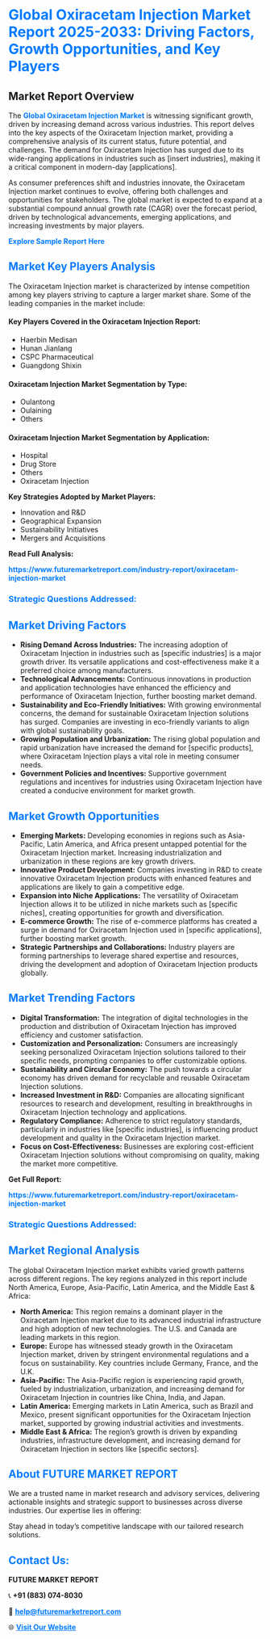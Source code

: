 <h1 style="color: #007BFF;">Global Oxiracetam Injection Market Report 2025-2033: Driving Factors, Growth Opportunities, and Key Players</h1>

<section id="overview">
<h2>Market Report Overview</h2>
<p>The <a href="https://www.futuremarketreport.com/industry-report/oxiracetam-injection-market" style="color: #007BFF; text-decoration: none;"><strong>Global Oxiracetam Injection Market</strong></a> is witnessing significant growth, driven by increasing demand across various industries. This report delves into the key aspects of the Oxiracetam Injection market, providing a comprehensive analysis of its current status, future potential, and challenges. The demand for Oxiracetam Injection has surged due to its wide-ranging applications in industries such as [insert industries], making it a critical component in modern-day [applications].</p>
<p>As consumer preferences shift and industries innovate, the Oxiracetam Injection market continues to evolve, offering both challenges and opportunities for stakeholders. The global market is expected to expand at a substantial compound annual growth rate (CAGR) over the forecast period, driven by technological advancements, emerging applications, and increasing investments by major players.</p>
</section>

<section id="overview">
<p><a href="https://www.futuremarketreport.com/request-sample/reportId=125751" style="color: #007BFF; text-decoration: none;"><strong>Explore Sample Report Here</strong></a></p>
</section>

<section id="key-players">
<h2 style="color: #007BFF;">Market Key Players Analysis</h2>
<p>The Oxiracetam Injection market is characterized by intense competition among key players striving to capture a larger market share. Some of the leading companies in the market include:</p>
<h4>Key Players Covered in the Oxiracetam Injection Report:</h4>
<ul><li>Haerbin Medisan</li><li>Hunan Jianlang</li><li>CSPC Pharmaceutical</li><li>Guangdong Shixin</li></ul>
<h4>Oxiracetam Injection Market Segmentation by Type:</h4>
<ul><li>Oulantong</li><li>Oulaining</li><li>Others</li></ul>

<h4>Oxiracetam Injection Market Segmentation by Application:</h4>
<ul><li>Hospital</li><li>Drug Store</li><li>Others</li><li>Oxiracetam Injection</li></ul>
<p><strong>Key Strategies Adopted by Market Players:</strong></p>
<ul>
<li>Innovation and R&D</li>
<li>Geographical Expansion</li>
<li>Sustainability Initiatives</li>
<li>Mergers and Acquisitions</li>
</ul>
</section>

<section>
<p><strong>Read Full Analysis: </strong></p><a href="https://www.futuremarketreport.com/industry-report/oxiracetam-injection-market" style="color: #007BFF; text-decoration: none;"><strong>https://www.futuremarketreport.com/industry-report/oxiracetam-injection-market</strong></a>
<h3 style="color: #007BFF;">Strategic Questions Addressed:</h3>
</section>

<section id="driving-factors">
<h2 style="color: #007BFF;">Market Driving Factors</h2>
<ul>
<li><strong>Rising Demand Across Industries:</strong> The increasing adoption of Oxiracetam Injection in industries such as [specific industries] is a major growth driver. Its versatile applications and cost-effectiveness make it a preferred choice among manufacturers.</li>
<li><strong>Technological Advancements:</strong> Continuous innovations in production and application technologies have enhanced the efficiency and performance of Oxiracetam Injection, further boosting market demand.</li>
<li><strong>Sustainability and Eco-Friendly Initiatives:</strong> With growing environmental concerns, the demand for sustainable Oxiracetam Injection solutions has surged. Companies are investing in eco-friendly variants to align with global sustainability goals.</li>
<li><strong>Growing Population and Urbanization:</strong> The rising global population and rapid urbanization have increased the demand for [specific products], where Oxiracetam Injection plays a vital role in meeting consumer needs.</li>
<li><strong>Government Policies and Incentives:</strong> Supportive government regulations and incentives for industries using Oxiracetam Injection have created a conducive environment for market growth.</li>
</ul>
</section>

<section id="growth-opportunities">
<h2 style="color: #007BFF;">Market Growth Opportunities</h2>
<ul>
<li><strong>Emerging Markets:</strong> Developing economies in regions such as Asia-Pacific, Latin America, and Africa present untapped potential for the Oxiracetam Injection market. Increasing industrialization and urbanization in these regions are key growth drivers.</li>
<li><strong>Innovative Product Development:</strong> Companies investing in R&D to create innovative Oxiracetam Injection products with enhanced features and applications are likely to gain a competitive edge.</li>
<li><strong>Expansion into Niche Applications:</strong> The versatility of Oxiracetam Injection allows it to be utilized in niche markets such as [specific niches], creating opportunities for growth and diversification.</li>
<li><strong>E-commerce Growth:</strong> The rise of e-commerce platforms has created a surge in demand for Oxiracetam Injection used in [specific applications], further boosting market growth.</li>
<li><strong>Strategic Partnerships and Collaborations:</strong> Industry players are forming partnerships to leverage shared expertise and resources, driving the development and adoption of Oxiracetam Injection products globally.</li>
</ul>
</section>

<section id="trending-factors">
<h2 style="color: #007BFF;">Market Trending Factors</h2>
<ul>
<li><strong>Digital Transformation:</strong> The integration of digital technologies in the production and distribution of Oxiracetam Injection has improved efficiency and customer satisfaction.</li>
<li><strong>Customization and Personalization:</strong> Consumers are increasingly seeking personalized Oxiracetam Injection solutions tailored to their specific needs, prompting companies to offer customizable options.</li>
<li><strong>Sustainability and Circular Economy:</strong> The push towards a circular economy has driven demand for recyclable and reusable Oxiracetam Injection solutions.</li>
<li><strong>Increased Investment in R&D:</strong> Companies are allocating significant resources to research and development, resulting in breakthroughs in Oxiracetam Injection technology and applications.</li>
<li><strong>Regulatory Compliance:</strong> Adherence to strict regulatory standards, particularly in industries like [specific industries], is influencing product development and quality in the Oxiracetam Injection market.</li>
<li><strong>Focus on Cost-Effectiveness:</strong> Businesses are exploring cost-efficient Oxiracetam Injection solutions without compromising on quality, making the market more competitive.</li>
</ul>
</section>

<section>
<p><strong>Get Full Report: </strong></p><a href="https://www.futuremarketreport.com/industry-report/oxiracetam-injection-market" style="color: #007BFF; text-decoration: none;"><strong>https://www.futuremarketreport.com/industry-report/oxiracetam-injection-market</strong></a>
<h3 style="color: #007BFF;">Strategic Questions Addressed:</h3>
</section>


<section id="regional-analysis">
<h2 style="color: #007BFF;">Market Regional Analysis</h2>
<p>The global Oxiracetam Injection market exhibits varied growth patterns across different regions. The key regions analyzed in this report include North America, Europe, Asia-Pacific, Latin America, and the Middle East & Africa:</p>
<ul>
<li><strong>North America:</strong> This region remains a dominant player in the Oxiracetam Injection market due to its advanced industrial infrastructure and high adoption of new technologies. The U.S. and Canada are leading markets in this region.</li>
<li><strong>Europe:</strong> Europe has witnessed steady growth in the Oxiracetam Injection market, driven by stringent environmental regulations and a focus on sustainability. Key countries include Germany, France, and the U.K.</li>
<li><strong>Asia-Pacific:</strong> The Asia-Pacific region is experiencing rapid growth, fueled by industrialization, urbanization, and increasing demand for Oxiracetam Injection in countries like China, India, and Japan.</li>
<li><strong>Latin America:</strong> Emerging markets in Latin America, such as Brazil and Mexico, present significant opportunities for the Oxiracetam Injection market, supported by growing industrial activities and investments.</li>
<li><strong>Middle East & Africa:</strong> The region’s growth is driven by expanding industries, infrastructure development, and increasing demand for Oxiracetam Injection in sectors like [specific sectors].</li>
</ul>
</section>

<footer>
<h2 style="color: #007BFF;">About FUTURE MARKET REPORT</h2>
<p>We are a trusted name in market research and advisory services, delivering actionable insights and strategic support to businesses across diverse industries. Our expertise lies in offering:</p>

<p>Stay ahead in today’s competitive landscape with our tailored research solutions.</p>

<h2 style="color: #007BFF;">Contact Us:</h2>
<p><strong>FUTURE MARKET REPORT</strong></p>
<p>📞 <strong>+91 (883) 074-8030</strong></p>
<p>📧 <strong><a href="mailto:help@futuremarketreport.com" style="color: #007BFF;">help@futuremarketreport.com</a></strong></p>
<p>🌐 <strong><a href="https://www.futuremarketreport.com/" style="color: #007BFF;">Visit Our Website</a></strong></p>
</footer>